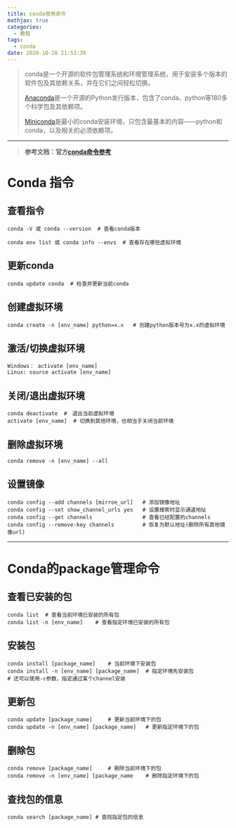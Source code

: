 ```yaml
---
title: conda常用命令
mathjax: true
categories:
  - 教程
tags:
  - conda
date: 2020-10-28 21:53:39
---
```




> conda是一个开源的软件包管理系统和环境管理系统，用于安装多个版本的软件包及其依赖关系，并在它们之间轻松切换。
>
> [Anaconda](https://www.anaconda.com/)是一个开源的Python发行版本，包含了conda、python等180多个科学包及其依赖项。
>
> [Miniconda](https://docs.conda.io/en/latest/miniconda.html)是最小的conda安装环境，只包含最基本的内容——python和conda，以及相关的必须依赖项。

---
> **参考文档：官方[conda命令参考](https://docs.conda.io/projects/conda/en/latest/commands.html)**

# Conda 指令

## 查看指令

```
conda -V 或 conda --version	# 查看conda版本
```

```
conda env list 或 conda info --envs  # 查看存在哪些虚拟环境
```

## 更新conda

```
conda update conda  # 检查并更新当前conda
```

## 创建虚拟环境

```
conda create -n [env_name] python=x.x	# 创建python版本号为x.x的虚拟环境
```

## 激活/切换虚拟环境

```
Windows： activate [env_name]
Linux: source activate [env_name]
```

## 关闭/退出虚拟环境

```
conda deactivate  #　退出当前虚拟环境
activate [env_name]  # 切换到其他环境，也相当于关闭当前环境
```

## 删除虚拟环境

```
conda remove -n [env_name] --all
```

## 设置镜像

```
conda config --add channels [mirroe_url]   # 添加镜像地址
conda config --set show_channel_urls yes   # 设置搜索时显示通道地址
conda config --get channels                # 查看已经配置的channels
conda config --remove-key channels  	   # 恢复为默认地址(删除所有其他镜像url)
```

---

# Conda的package管理命令

## 查看已安装的包

```
conda list	# 查看当前环境已安装的所有包
conda list -n [env_name]	# 查看指定环境已安装的所有包
```

## 安装包

```
conda install [package_name]	# 当前环境下安装包
conda install -n [env_name] [package_name]	# 指定环境先安装包
# 还可以使用-c参数，指定通过某个channel安装
```

## 更新包

```
conda update [package_name]		# 更新当前环境下的包
conda update -n [env_name] [package_name]	# 更新指定环境下的包
```

## 删除包

```
conda remove [package_name]		# 删除当前环境下的包
conda remove -n [env_name] [package_name	# 删除指定环境下的包
```

## 查找包的信息

```
conda search [package_name]	# 查找指定包的信息
```

